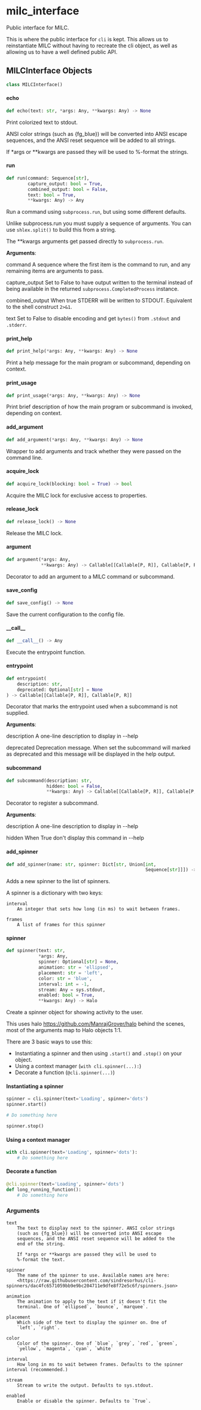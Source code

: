 <a id="milc_interface"></a>

# milc\_interface

Public interface for MILC.

This is where the public interface for `cli` is kept. This allows us to reinstantiate MILC without having to recreate the cli object, as well as allowing us to have a well defined public API.

<a id="milc_interface.MILCInterface"></a>

## MILCInterface Objects

```python
class MILCInterface()
```

<a id="milc_interface.MILCInterface.echo"></a>

#### echo

```python
def echo(text: str, *args: Any, **kwargs: Any) -> None
```

Print colorized text to stdout.

ANSI color strings (such as {fg_blue}) will be converted into ANSI
escape sequences, and the ANSI reset sequence will be added to all
strings.

If *args or **kwargs are passed they will be used to %-format the strings.

<a id="milc_interface.MILCInterface.run"></a>

#### run

```python
def run(command: Sequence[str],
        capture_output: bool = True,
        combined_output: bool = False,
        text: bool = True,
        **kwargs: Any) -> Any
```

Run a command using `subprocess.run`, but using some different defaults.

Unlike subprocess.run you must supply a sequence of arguments. You can use `shlex.split()` to build this from a string.

The **kwargs arguments get passed directly to `subprocess.run`.

**Arguments**:

  command
  A sequence where the first item is the command to run, and any remaining items are arguments to pass.
  
  capture_output
  Set to False to have output written to the terminal instead of being available in the returned `subprocess.CompletedProcess` instance.
  
  combined_output
  When true STDERR will be written to STDOUT. Equivalent to the shell construct `2>&1`.
  
  text
  Set to False to disable encoding and get `bytes()` from `.stdout` and `.stderr`.

<a id="milc_interface.MILCInterface.print_help"></a>

#### print\_help

```python
def print_help(*args: Any, **kwargs: Any) -> None
```

Print a help message for the main program or subcommand, depending on context.

<a id="milc_interface.MILCInterface.print_usage"></a>

#### print\_usage

```python
def print_usage(*args: Any, **kwargs: Any) -> None
```

Print brief description of how the main program or subcommand is invoked, depending on context.

<a id="milc_interface.MILCInterface.add_argument"></a>

#### add\_argument

```python
def add_argument(*args: Any, **kwargs: Any) -> None
```

Wrapper to add arguments and track whether they were passed on the command line.

<a id="milc_interface.MILCInterface.acquire_lock"></a>

#### acquire\_lock

```python
def acquire_lock(blocking: bool = True) -> bool
```

Acquire the MILC lock for exclusive access to properties.

<a id="milc_interface.MILCInterface.release_lock"></a>

#### release\_lock

```python
def release_lock() -> None
```

Release the MILC lock.

<a id="milc_interface.MILCInterface.argument"></a>

#### argument

```python
def argument(*args: Any,
             **kwargs: Any) -> Callable[[Callable[P, R]], Callable[P, R]]
```

Decorator to add an argument to a MILC command or subcommand.

<a id="milc_interface.MILCInterface.save_config"></a>

#### save\_config

```python
def save_config() -> None
```

Save the current configuration to the config file.

<a id="milc_interface.MILCInterface.__call__"></a>

#### \_\_call\_\_

```python
def __call__() -> Any
```

Execute the entrypoint function.

<a id="milc_interface.MILCInterface.entrypoint"></a>

#### entrypoint

```python
def entrypoint(
    description: str,
    deprecated: Optional[str] = None
) -> Callable[[Callable[P, R]], Callable[P, R]]
```

Decorator that marks the entrypoint used when a subcommand is not supplied.

**Arguments**:

  description
  A one-line description to display in --help
  
  deprecated
  Deprecation message. When set the subcommand will marked as deprecated and this message will be displayed in the help output.

<a id="milc_interface.MILCInterface.subcommand"></a>

#### subcommand

```python
def subcommand(description: str,
               hidden: bool = False,
               **kwargs: Any) -> Callable[[Callable[P, R]], Callable[P, R]]
```

Decorator to register a subcommand.

**Arguments**:

  
  description
  A one-line description to display in --help
  
  hidden
  When True don't display this command in --help

<a id="milc_interface.MILCInterface.add_spinner"></a>

#### add\_spinner

```python
def add_spinner(name: str, spinner: Dict[str, Union[int,
                                                    Sequence[str]]]) -> None
```

Adds a new spinner to the list of spinners.

A spinner is a dictionary with two keys:

    interval
        An integer that sets how long (in ms) to wait between frames.

    frames
        A list of frames for this spinner

<a id="milc_interface.MILCInterface.spinner"></a>

#### spinner

```python
def spinner(text: str,
            *args: Any,
            spinner: Optional[str] = None,
            animation: str = 'ellipsed',
            placement: str = 'left',
            color: str = 'blue',
            interval: int = -1,
            stream: Any = sys.stdout,
            enabled: bool = True,
            **kwargs: Any) -> Halo
```

Create a spinner object for showing activity to the user.

This uses halo <https://github.com/ManrajGrover/halo> behind the scenes, most of the arguments map to Halo objects 1:1.

There are 3 basic ways to use this:

* Instantiating a spinner and then using `.start()` and `.stop()` on your object.
* Using a context manager (`with cli.spinner(...):`)
* Decorate a function (`@cli.spinner(...)`)

#### Instantiating a spinner

```python
spinner = cli.spinner(text='Loading', spinner='dots')
spinner.start()

# Do something here

spinner.stop()
```

#### Using a context manager

```python
with cli.spinner(text='Loading', spinner='dots'):
    # Do something here
```

#### Decorate a function

```python
@cli.spinner(text='Loading', spinner='dots')
def long_running_function():
    # Do something here
```

### Arguments

    text
        The text to display next to the spinner. ANSI color strings
        (such as {fg_blue}) will be converted into ANSI escape
        sequences, and the ANSI reset sequence will be added to the
        end of the string.

        If *args or **kwargs are passed they will be used to
        %-format the text.

    spinner
        The name of the spinner to use. Available names are here:
        <https://raw.githubusercontent.com/sindresorhus/cli-spinners/dac4fc6571059bb9e9bc204711e9dfe8f72e5c6f/spinners.json>

    animation
        The animation to apply to the text if it doesn't fit the
        terminal. One of `ellipsed`, `bounce`, `marquee`.

    placement
        Which side of the text to display the spinner on. One of
        `left`, `right`.

    color
        Color of the spinner. One of `blue`, `grey`, `red`, `green`,
        `yellow`, `magenta`, `cyan`, `white`

    interval
        How long in ms to wait between frames. Defaults to the spinner interval (recommended.)

    stream
        Stream to write the output. Defaults to sys.stdout.

    enabled
        Enable or disable the spinner. Defaults to `True`.

